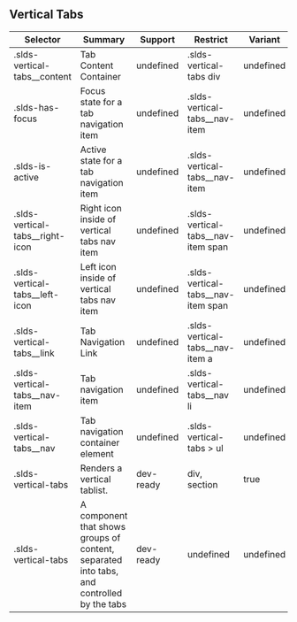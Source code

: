 

## Vertical Tabs

| Selector | Summary | Support | Restrict | Variant |
|-------|-------|-------|-------|-------|
| .slds-vertical-tabs__content | Tab Content Container | undefined | .slds-vertical-tabs div | undefined |
| .slds-has-focus | Focus state for a tab navigation item | undefined | .slds-vertical-tabs__nav-item | undefined |
| .slds-is-active | Active state for a tab navigation item | undefined | .slds-vertical-tabs__nav-item | undefined |
| .slds-vertical-tabs__right-icon | Right icon inside of vertical tabs nav item | undefined | .slds-vertical-tabs__nav-item span | undefined |
| .slds-vertical-tabs__left-icon | Left icon inside of vertical tabs nav item | undefined | .slds-vertical-tabs__nav-item span | undefined |
| .slds-vertical-tabs__link | Tab Navigation Link | undefined | .slds-vertical-tabs__nav-item a | undefined |
| .slds-vertical-tabs__nav-item | Tab navigation item | undefined | .slds-vertical-tabs__nav li | undefined |
| .slds-vertical-tabs__nav | Tab navigation container element | undefined | .slds-vertical-tabs > ul | undefined |
| .slds-vertical-tabs | Renders a vertical tablist. | dev-ready | div, section | true |
| .slds-vertical-tabs | A component that shows groups of content, separated into tabs, and controlled by the tabs | dev-ready | undefined | undefined |
